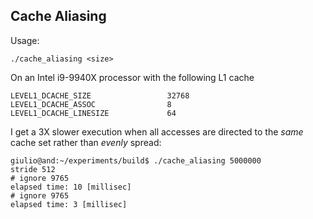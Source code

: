 Cache Aliasing
-

Usage:

	./cache_aliasing <size>

On an Intel i9-9940X processor with the following L1 cache

	LEVEL1_DCACHE_SIZE                 32768
	LEVEL1_DCACHE_ASSOC                8
	LEVEL1_DCACHE_LINESIZE             64

I get a 3X slower execution when all accesses are directed to the *same*
cache set rather than *evenly* spread:

	giulio@and:~/experiments/build$ ./cache_aliasing 5000000
	stride 512
	# ignore 9765
	elapsed time: 10 [millisec]
	# ignore 9765
	elapsed time: 3 [millisec]